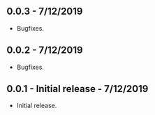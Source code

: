 ## 0.0.3 - 7/12/2019

* Bugfixes.

## 0.0.2 - 7/12/2019

* Bugfixes.

## 0.0.1 - Initial release - 7/12/2019

* Initial release.